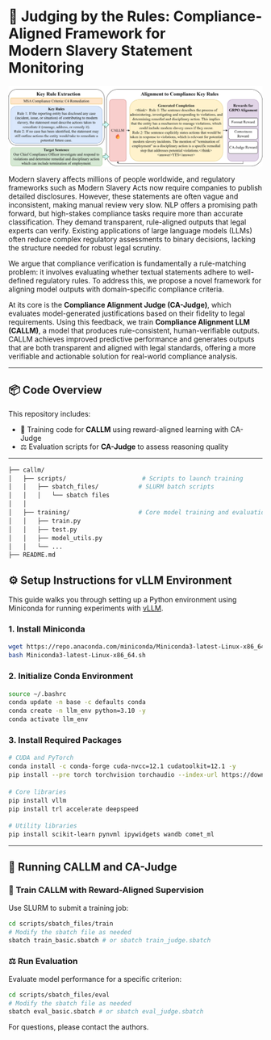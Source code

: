 # 🧾 Judging by the Rules: Compliance-Aligned Framework for <br> Modern Slavery Statement Monitoring

![CALLM](./img/CALLM.png)

Modern slavery affects millions of people worldwide, and regulatory frameworks such as Modern Slavery Acts now require companies to publish detailed disclosures. However, these statements are often vague and inconsistent, making manual review very slow. NLP offers a promising path forward, but high-stakes compliance tasks require more than accurate classification. They demand transparent, rule-aligned outputs that legal experts can verify. Existing applications of large language models (LLMs)  often reduce complex regulatory assessments to binary decisions, lacking the structure needed for robust legal scrutiny.

We argue that compliance verification is fundamentally a rule-matching problem: it involves evaluating whether textual statements adhere to well-defined regulatory rules. To address this, we propose a novel framework for aligning model outputs with domain-specific compliance criteria.

At its core is the **Compliance Alignment Judge (CA-Judge)**, which evaluates model-generated justifications based on their fidelity to legal requirements.  Using this feedback, we train **Compliance Alignment LLM (CALLM)**, a model that produces rule-consistent, human-verifiable outputs. CALLM achieves improved predictive performance and generates outputs that are both transparent and aligned with legal standards, offering a more verifiable and actionable solution for real-world compliance analysis.

---

## 📦 Code Overview

This repository includes:

* 🧠 Training code for **CALLM** using reward-aligned learning with CA-Judge
* ⚖️ Evaluation scripts for **CA-Judge** to assess reasoning quality

---
```bash
├── callm/
│   ├── scripts/                     # Scripts to launch training
│   │   ├── sbatch_files/           # SLURM batch scripts
│   │   │   └── sbatch files
│   │
│   ├── training/                   # Core model training and evaluation
│   │   ├── train.py
│   │   ├── test.py
│   │   ├── model_utils.py
│   │   └── ...
├── README.md
```

## ⚙️ Setup Instructions for vLLM Environment

This guide walks you through setting up a Python environment using Miniconda for running experiments with [vLLM](https://github.com/vllm-project/vllm).

### 1. Install Miniconda

```bash
wget https://repo.anaconda.com/miniconda/Miniconda3-latest-Linux-x86_64.sh
bash Miniconda3-latest-Linux-x86_64.sh
```

### 2. Initialize Conda Environment

```bash
source ~/.bashrc
conda update -n base -c defaults conda
conda create -n llm_env python=3.10 -y
conda activate llm_env
```

### 3. Install Required Packages

```bash
# CUDA and PyTorch
conda install -c conda-forge cuda-nvcc=12.1 cudatoolkit=12.1 -y
pip install --pre torch torchvision torchaudio --index-url https://download.pytorch.org/whl/cu121

# Core libraries
pip install vllm
pip install trl accelerate deepspeed

# Utility libraries
pip install scikit-learn pynvml ipywidgets wandb comet_ml
```

---

## 🚀 Running CALLM and CA-Judge

### 🧠 Train CALLM with Reward-Aligned Supervision

Use SLURM to submit a training job:

```bash
cd scripts/sbatch_files/train
# Modify the sbatch file as needed
sbatch train_basic.sbatch # or sbatch train_judge.sbatch
```

### ⚖️ Run Evaluation

Evaluate model performance for a specific criterion:

```bash
cd scripts/sbatch_files/eval
# Modify the sbatch file as needed
sbatch eval_basic.sbatch # or sbatch eval_judge.sbatch
```

For questions, please contact the authors.
